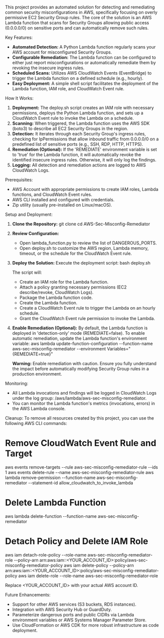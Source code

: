 This project provides an automated solution for detecting and remediating common security misconfigurations in AWS, specifically focusing on overly permissive EC2 Security Group rules. The core of the solution is an AWS Lambda function that scans for Security Groups allowing public access (0.0.0.0/0) on sensitive ports and can automatically remove such rules.

Key Features:
- **Automated Detection:** A Python Lambda function regularly scans your AWS account for misconfigured Security Groups.
- **Configurable Remediation:** The Lambda function can be configured to either just report misconfigurations or automatically remediate them by revoking the insecure ingress rules.
- **Scheduled Scans:** Utilizes AWS CloudWatch Events (EventBridge) to trigger the Lambda function on a defined schedule (e.g., hourly).
- **Easy Deployment:** A simple shell script facilitates the deployment of the Lambda function, IAM role, and CloudWatch Event rule.

How It Works:
1.  **Deployment:** The deploy.sh script creates an IAM role with necessary permissions, deploys the Python Lambda function, and sets up a CloudWatch Event rule to invoke the Lambda on a schedule.
2.  **Scanning:** When triggered, the Lambda function uses the AWS SDK (boto3) to describe all EC2 Security Groups in the region.
3.  **Detection:** It iterates through each Security Group's ingress rules, checking for IpPermissions that allow inbound traffic from 0.0.0.0/0 on a predefined list of sensitive ports (e.g., SSH, RDP, HTTP, HTTPS).
4.  **Remediation (Optional):** If the 'REMEDIATE' environment variable is set to 'true' for the Lambda function, it will automatically revoke the identified insecure ingress rules. Otherwise, it will only log the findings.
5.  **Logging:** All detection and remediation actions are logged to AWS CloudWatch Logs.

Prerequisites:
- AWS Account with appropriate permissions to create IAM roles, Lambda functions, and CloudWatch Event rules.
- AWS CLI installed and configured with credentials.
- Zip utility (usually pre-installed on Linux/macOS).

Setup and Deployment:
1.  **Clone the Repository:**
    git clone <repository-url>
    cd AWS-Sec-Misconfig-Remediator

2.  **Review Configuration:**
    - Open lambda_function.py to review the list of DANGEROUS_PORTS.
    - Open deploy.sh to customize the AWS region, Lambda memory, timeout, or the schedule for the CloudWatch Event rule.

3.  **Deploy the Solution:**
    Execute the deployment script:
    bash deploy.sh

    The script will:
    - Create an IAM role for the Lambda function.
    - Attach a policy granting necessary permissions (EC2 describe/revoke, CloudWatch Logs).
    - Package the Lambda function code.
    - Create the Lambda function.
    - Create a CloudWatch Event rule to trigger the Lambda on an hourly schedule.
    - Grant the CloudWatch Event rule permission to invoke the Lambda.

4.  **Enable Remediation (Optional):**
    By default, the Lambda function is deployed in 'detection-only' mode (REMEDIATE=false). To enable automatic remediation, update the Lambda function's environment variable:
    aws lambda update-function-configuration --function-name aws-sec-misconfig-remediator --environment Variables="{REMEDIATE=true}"

    **Warning:** Enable remediation with caution. Ensure you fully understand the impact before automatically modifying Security Group rules in a production environment.

Monitoring:
- All Lambda invocations and findings will be logged in CloudWatch Logs under the log group: /aws/lambda/aws-sec-misconfig-remediator.
- You can monitor the Lambda function's metrics (invocations, errors) in the AWS Lambda console.

Cleanup:
To remove all resources created by this project, you can use the following AWS CLI commands:

# Remove CloudWatch Event Rule and Target
aws events remove-targets --rule aws-sec-misconfig-remediator-rule --ids 1
aws events delete-rule --name aws-sec-misconfig-remediator-rule
aws lambda remove-permission --function-name aws-sec-misconfig-remediator --statement-id allow_cloudwatch_to_invoke_lambda

# Delete Lambda Function
aws lambda delete-function --function-name aws-sec-misconfig-remediator

# Detach Policy and Delete IAM Role
aws iam detach-role-policy --role-name aws-sec-misconfig-remediator-role --policy-arn arn:aws:iam::<YOUR_ACCOUNT_ID>:policy/aws-sec-misconfig-remediator-policy
aws iam delete-policy --policy-arn arn:aws:iam::<YOUR_ACCOUNT_ID>:policy/aws-sec-misconfig-remediator-policy
aws iam delete-role --role-name aws-sec-misconfig-remediator-role

Replace <YOUR_ACCOUNT_ID> with your actual AWS account ID.

Future Enhancements:
- Support for other AWS services (S3 buckets, RDS instances).
- Integration with AWS Security Hub or GuardDuty.
- Parameterize dangerous ports and public CIDRs via Lambda environment variables or AWS Systems Manager Parameter Store.
- Use CloudFormation or AWS CDK for more robust infrastructure as code deployment.